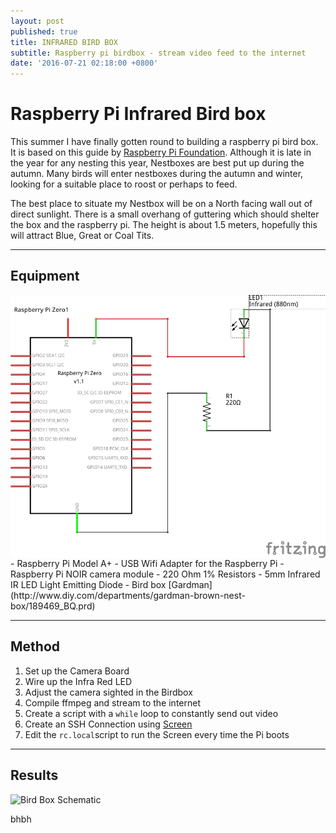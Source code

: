 ```yaml
---
layout: post
published: true
title: INFRARED BIRD BOX
subtitle: Raspberry pi birdbox - stream video feed to the internet
date: '2016-07-21 02:18:00 +0800'
---
```

**Raspberry Pi Infrared Bird box**
========================

This summer I have finally gotten round to building a raspberry pi bird box. It is based on this guide by [Raspberry Pi Foundation](https://www.raspberrypi.org/learning/infrared-bird-box/). Although it is late in the year for any nesting this year, Nestboxes are best put up during the autumn. Many birds will enter nestboxes during the autumn and winter, looking for a suitable place to roost or perhaps to feed. 

The best place to situate my Nestbox will be on a North facing wall out of direct sunlight. There is a small overhang of guttering which should shelter the box and the raspberry pi. The height is about 1.5 meters, hopefully this will attract Blue, Great or Coal Tits. 

----------
Equipment
---------
<img src="/img/Birdbox_schem.png" alt="a screencap of my twine story" align="left" style="PADDING-RIGHT: 2px"/>
 - Raspberry Pi Model A+
 - USB Wifi Adapter for the Raspberry Pi
 - Raspberry Pi NOIR camera module
 - 220 Ohm 1% Resistors
 - 5mm Infrared IR LED Light Emitting Diode
 - Bird box [Gardman](http://www.diy.com/departments/gardman-brown-nest-box/189469_BQ.prd)


----------
Method
------

 1. Set up the Camera Board
 2. Wire up the Infra Red LED
 3. Adjust the camera sighted in the Birdbox
 4. Compile ffmpeg and stream to the internet
 5. Create a script with a `while` loop to constantly send out video
 6. Create an SSH Connection using [Screen](https://en.wikipedia.org/wiki/GNU_Screen) 
 6. Edit the `rc.local`script to run the Screen every time the Pi boots

----------

Results
-------

![Bird Box Schematic](https://www.dropbox.com/s/syf9gh6extuu46f/Birdbox_schem.png)

bhbh
